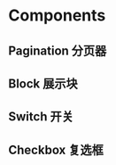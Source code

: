 # Components

## Pagination 分页器
## Block 展示块

<demo vue="Block/Basic.vue"/>


<demo vue="Pagination/Basic.vue"/>


## Switch 开关

<demo vue="Switch/Basic.vue"/>

## Checkbox 复选框

<demo vue="Checkbox/Basic.vue"/>
